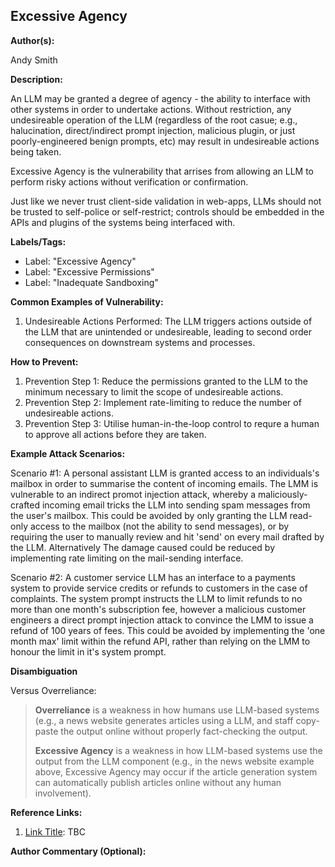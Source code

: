 ## Excessive Agency

**Author(s):**

Andy Smith

**Description:**

An LLM may be granted a degree of agency - the ability to interface with other systems in order to undertake actions. Without restriction, any undesireable operation of the LLM (regardless of the root casue; e.g., halucination, direct/indirect prompt injection, malicious plugin, or just poorly-engineered benign prompts, etc) may result in undesireable actions being taken.

Excessive Agency is the vulnerability that arrises from allowing an LLM to perform risky actions without verification or confirmation.

Just like we never trust client-side validation in web-apps, LLMs should not be trusted to self-police or self-restrict; controls should be embedded in the APIs and plugins of the systems being interfaced with.

**Labels/Tags:**

- Label: "Excessive Agency"
- Label: "Excessive Permissions"
- Label: "Inadequate Sandboxing"

**Common Examples of Vulnerability:**

1. Undesireable Actions Performed: The LLM triggers actions outside of the LLM that are unintended or undesireable, leading to second order consequences on downstream systems and processes.

**How to Prevent:**


1. Prevention Step 1: Reduce the permissions granted to the LLM to the minimum necessary to limit the scope of undesireable actions.
2. Prevention Step 2: Implement rate-limiting to reduce the number of undesireable actions.
3. Prevention Step 3: Utilise human-in-the-loop control to requre a human to approve all actions before they are taken.

**Example Attack Scenarios:**

Scenario #1: A personal assistant LLM is granted access to an individuals's mailbox in order to summarise the content of incoming emails. The LMM is vulnerable to an indirect promot injection attack, whereby a maliciously-crafted incoming email tricks the LLM into sending spam messages from the user's mailbox. This could be avoided by only granting the LLM read-only access to the mailbox (not the ability to send messages), or by requiring the user to manually review and hit 'send' on every mail drafted by the LLM. Alternatively The damage caused could be reduced by implementing rate limiting on the mail-sending interface.

Scenario #2: A customer service LLM has an interface to a payments system to provide service credits or refunds to customers in the case of complaints. The system prompt instructs the LLM to limit refunds to no more than one month's subscription fee, however a malicious customer engineers a direct prompt injection attack to convince the LMM to issue a refund of 100 years of fees. This could be avoided by implementing the 'one month max' limit within the refund API, rather than relying on the LMM to honour the limit in it's system prompt.

**Disambiguation**

Versus Overreliance:
> **Overreliance** is a weakness in how humans use LLM-based systems (e.g., a news website generates articles using a LLM, and staff copy-paste the output online without properly fact-checking the output.
> 
> **Excessive Agency** is a weakness in how LLM-based systems use the output from the LLM component (e.g., in the news website example above, Excessive Agency may occur if the article generation system can automatically publish articles online without any human involvement).

**Reference Links:**

1. [Link Title](URL): TBC

**Author Commentary (Optional):**

